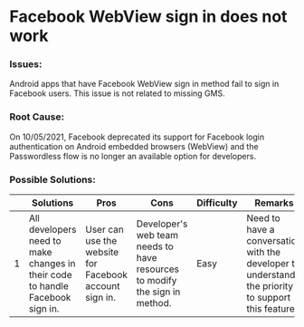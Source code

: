 # Facebook WebView sign in does not work


### Issues:
Android apps that have Facebook WebView sign in method fail to sign in Facebook users. This issue is not related to missing GMS.

### Root Cause:
On 10/05/2021, Facebook deprecated its support for Facebook login authentication on Android embedded browsers (WebView) and the Passwordless flow is no longer an available option for developers. 

### Possible Solutions:

|     | Solutions | Pros | Cons | Difficulty | Remarks |
| --- | --------- | ---- | ---- | ---------- | ------- |
| 1   | All developers need to make changes in their code to handle Facebook sign in. | User can use the website for Facebook account sign in. | Developer's web team needs to have resources to modify the sign in method. | Easy | Need to have a conversation with the developer to understand the priority to support this feature.
